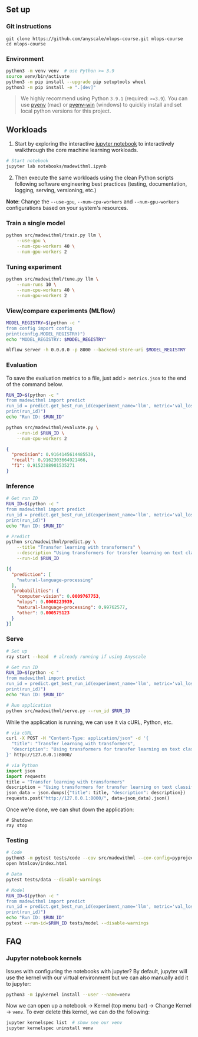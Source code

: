 
## Set up

### Git instructions
```
git clone https://github.com/anyscale/mlops-course.git mlops-course
cd mlops-course
```

### Environment
```bash
python3 -m venv venv  # use Python >= 3.9
source venv/bin/activate
python3 -m pip install --upgrade pip setuptools wheel
python3 -m pip install -e ".[dev]"
```

> We highly recommend using Python `3.9.1` (required: `>=3.9`). You can use [pyenv](https://github.com/pyenv/pyenv) (mac) or [pyenv-win](https://github.com/pyenv-win/pyenv-win) (windows) to quickly install and set local python versions for this project.

## Workloads

1. Start by exploring the interactive [jupyter notebook](notebooks/madewithml.ipynb) to interactively walkthrough the core machine learning workloads.
```bash
# Start notebook
jupyter lab notebooks/madewithml.ipynb
```
2. Then execute the same workloads using the clean Python scripts following software engineering best practices (testing, documentation, logging, serving, versioning, etc.)

**Note**: Change the `--use-gpu`, `--num-cpu-workers` and `--num-gpu-workers` configurations based on your system's resources.

### Train a single model
```bash
python src/madewithml/train.py llm \
    --use-gpu \
    --num-cpu-workers 40 \
    --num-gpu-workers 2
```

### Tuning experiment
```bash
python src/madewithml/tune.py llm \
    --num-runs 10 \
    --num-cpu-workers 40 \
    --num-gpu-workers 2
```

### View/compare experiments (MLflow)
```bash
MODEL_REGISTRY=$(python -c "
from config import config
print(config.MODEL_REGISTRY)")
echo "MODEL_REGISTRY: $MODEL_REGISTRY"

mlflow server -h 0.0.0.0 -p 8000 --backend-store-uri $MODEL_REGISTRY
```

### Evaluation
To save the evaluation metrics to a file, just add `> metrics.json` to the end of the command below.
```bash
RUN_ID=$(python -c "
from madewithml import predict
run_id = predict.get_best_run_id(experiment_name='llm', metric='val_loss', direction='ASC')
print(run_id)")
echo "Run ID: $RUN_ID"

python src/madewithml/evaluate.py \
    --run-id $RUN_ID \
    --num-cpu-workers 2
```
```json
{
  "precision": 0.9164145614485539,
  "recall": 0.9162303664921466,
  "f1": 0.9152388901535271
}
```

### Inference
```bash
# Get run ID
RUN_ID=$(python -c "
from madewithml import predict
run_id = predict.get_best_run_id(experiment_name='llm', metric='val_loss', direction='ASC')
print(run_id)")
echo "Run ID: $RUN_ID"

# Predict
python src/madewithml/predict.py \
    --title "Transfer learning with transformers" \
    --description "Using transformers for transfer learning on text classification tasks." \
    --run-id $RUN_ID
```
```json
[{
  "prediction": [
    "natural-language-processing"
  ],
  "probabilities": {
    "computer-vision": 0.0009767753,
    "mlops": 0.0008223939,
    "natural-language-processing": 0.99762577,
    "other": 0.000575123
  }
}]
```

### Serve
```bash
# Set up
ray start --head  # already running if using Anyscale

# Get run ID
RUN_ID=$(python -c "
from madewithml import predict
run_id = predict.get_best_run_id(experiment_name='llm', metric='val_loss', direction='ASC')
print(run_id)")
echo "Run ID: $RUN_ID"

# Run application
python src/madewithml/serve.py --run_id $RUN_ID
```

While the application is running, we can use it via cURL, Python, etc.
```bash
# via cURL
curl -X POST -H "Content-Type: application/json" -d '{
  "title": "Transfer learning with transformers",
  "description": "Using transformers for transfer learning on text classification tasks."
}' http://127.0.0.1:8000/
```
```python
# via Python
import json
import requests
title = "Transfer learning with transformers"
description = "Using transformers for transfer learning on text classification tasks."
json_data = json.dumps({"title": title, "description": description})
requests.post("http://127.0.0.1:8000/", data=json_data).json()
```

Once we're done, we can shut down the application:
```
# Shutdown
ray stop
```

### Testing
```bash
# Code
python3 -m pytest tests/code --cov src/madewithml --cov-config=pyproject.toml --cov-report html --disable-warnings
open htmlcov/index.html

# Data
pytest tests/data --disable-warnings

# Model
RUN_ID=$(python -c "
from madewithml import predict
run_id = predict.get_best_run_id(experiment_name='llm', metric='val_loss', direction='ASC')
print(run_id)")
echo "Run ID: $RUN_ID"
pytest --run-id=$RUN_ID tests/model --disable-warnings
```

## FAQ

### Jupyter notebook kernels

Issues with configuring the notebooks with jupyter? By default, jupyter will use the kernel with our virtual environment but we can also manually add it to jupyter:
```bash
python3 -m ipykernel install --user --name=venv
```
Now we can open up a notebook → Kernel (top menu bar) → Change Kernel → `venv`. To ever delete this kernel, we can do the following:
```bash
jupyter kernelspec list  # show see our venv
jupyter kernelspec uninstall venv
```
